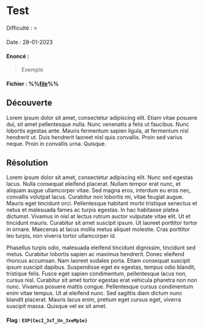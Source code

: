# Test

Difficulté : ⭐

Date : 28-01-2023

#### Enoncé :

> Exemple

#### Fichier : %%[file](./file.html)%%

## Découverte

Lorem ipsum dolor sit amet, consectetur adipiscing elit. Etiam vitae posuere dui, sit amet pellentesque nulla. Nunc venenatis a felis ut faucibus. Nunc lobortis egestas ante. Mauris fermentum sapien ligula, at fermentum nisl hendrerit ut. Duis hendrerit laoreet nisl quis convallis. Proin sed varius neque. Proin in convallis urna. Quisque.



## Résolution

Lorem ipsum dolor sit amet, consectetur adipiscing elit. Nunc sed egestas lacus. Nulla consequat eleifend placerat. Nullam tempor erat nunc, et aliquam augue ullamcorper vitae. Sed magna eros, interdum eu eros nec, convallis volutpat lacus. Curabitur non lobortis mi, vitae feugiat augue. Mauris eget tincidunt orci. Pellentesque habitant morbi tristique senectus et netus et malesuada fames ac turpis egestas. In hac habitasse platea dictumst. Vivamus in nisl at lectus rutrum auctor vulputate vitae elit. Ut et tincidunt mauris. Curabitur sit amet suscipit ipsum. Ut laoreet porttitor tortor in ornare. Maecenas at lacus mollis metus aliquet molestie. Cras porttitor leo turpis, non viverra tortor ullamcorper id.

Phasellus turpis odio, malesuada eleifend tincidunt dignissim, tincidunt sed metus. Curabitur lobortis sapien ac maximus hendrerit. Donec eleifend rhoncus accumsan. Nam laoreet sodales porta. Etiam consequat suscipit ipsum suscipit dapibus. Suspendisse eget ex egestas, tempus odio blandit, tristique felis. Fusce eget sapien condimentum, pellentesque lacus non, cursus nisl. Curabitur sit amet tortor egestas erat vehicula pharetra non non nunc. Vivamus posuere mattis congue. Pellentesque cursus condimentum enim vitae tempus. Ut at eleifend nunc. Sed sagittis diam dictum nunc blandit placerat. Mauris lacus enim, pretium eget cursus eget, viverra suscipit massa. Quisque vel ex sit amet.



#### Flag : `EXP{CecI_3sT_Un_3xeMp1e}`




